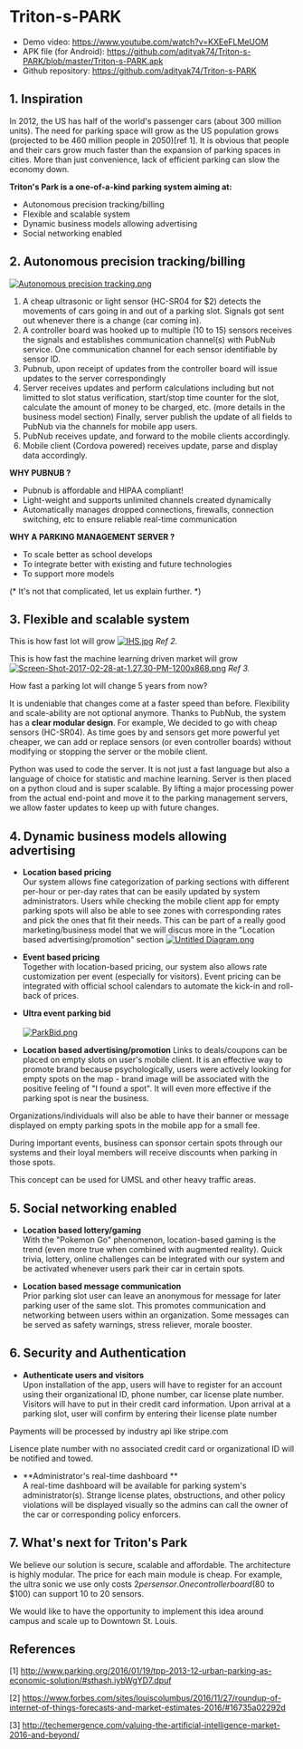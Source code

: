 # Triton-s-PARK
* Demo video: https://www.youtube.com/watch?v=KXEeFLMeUOM
* APK file (for Android): https://github.com/adityak74/Triton-s-PARK/blob/master/Triton-s-PARK.apk
* Github repository: https://github.com/adityak74/Triton-s-PARK

## 1. Inspiration

In 2012, the US has half of the world's passenger cars (about 300 million units). The need for parking space will grow as the US population grows (projected to be 460 million people in 2050)[ref 1]. It is obvious that people and their cars grow much faster than the expansion of parking spaces in cities. More than just convenience, lack of efficient parking can slow the economy down.

**Triton's Park is a one-of-a-kind parking system aiming at:**
+ Autonomous precision tracking/billing
+ Flexible and scalable system
+ Dynamic business models allowing advertising
+ Social networking enabled

## 2. Autonomous precision tracking/billing

[![Autonomous precision tracking.png](https://s28.postimg.org/nxh3ysh19/Autonomous_precision_tracking.png)](https://postimg.org/image/im27e2uyh/)

1. A cheap ultrasonic or light sensor (HC-SR04 for $2) detects the movements of cars going in and out of a parking slot. Signals got sent out whenever there is a change (car coming in).
2. A controller board was hooked up to multiple (10 to 15) sensors receives the signals and establishes communication channel(s) with PubNub service. One communication channel for each sensor identifiable by sensor ID.
3. Pubnub, upon receipt of updates from the controller board will issue updates to the server correspondingly
4. Server receives updates and perform calculations including but not limitted to slot status verification, start/stop time counter for the slot, calculate the amount of money to be charged, etc. (more details in the business model section) Finally, server publish the update of all fields to PubNub via the channels for mobile app users.
5. PubNub receives update, and forward to the mobile clients accordingly.
6. Mobile client (Cordova powered) receives update, parse and display data accordingly. 

**WHY PUBNUB ?**
+ Pubnub is affordable and HIPAA compliant!
+ Light-weight and supports unlimited channels created dynamically
+ Automatically manages dropped connections, firewalls, connection switching, etc to ensure reliable real-time communication

**WHY A PARKING MANAGEMENT SERVER ?**
+ To scale better as school develops
+ To integrate better with existing and future technologies
+ To support more models

(* It's not that complicated, let us explain further. *)

## 3. Flexible and scalable system

This is how fast Iot will grow
[![IHS.jpg](https://s24.postimg.org/vbl12tcs5/IHS.jpg)](https://postimg.org/image/o8d5n77ch/)
_Ref 2._

This is how fast the machine learning driven market will grow
[![Screen-Shot-2017-02-28-at-1.27.30-PM-1200x868.png](https://s10.postimg.org/4668jjpjt/Screen_Shot_2017_02_28_at_1_27_30_PM_1200x868.png)](https://postimg.org/image/4668jjpjp/)
_Ref 3._

How fast a parking lot will change 5 years from now?

It is undeniable that changes come at a faster speed than before. Flexibility and scale-ability are not optional anymore. Thanks to PubNub, the system has a **clear modular design**. For example, We decided to go with cheap sensors (HC-SR04). As time goes by and sensors get more powerful yet cheaper, we can add or replace sensors (or even controller boards) without modifying or stopping the server or the mobile client.

Python was used to code the server. It is not just a fast language but also a language of choice for statistic and machine learning. Server is then placed on a python cloud and is super scalable.  By lifting a major processing power from the actual end-point and move it to the parking management servers, we allow faster updates to keep up with future changes. 


## 4. Dynamic business models allowing advertising
+ **Location based pricing**<br/>
Our system allows fine categorization of parking sections with different per-hour or per-day rates that can be easily updated by system administrators. Users while checking the mobile client app for empty parking spots will also be able to see zones with corresponding rates and pick the ones that fit their needs. This can be part of a really good marketing/business model that we will discus more in the "Location based advertising/promotion" section
[![Untitled Diagram.png](https://s18.postimg.org/41edm2e7d/Untitled_Diagram.png)](https://postimg.org/image/twy459g11/)

+ **Event based pricing**<br/>
Together with location-based pricing, our system also allows rate customization per event (especially for visitors). Event pricing can be integrated with official school calendars to automate the kick-in and roll-back of prices.

+ **Ultra event parking bid**<br/><br/>
[![ParkBid.png](https://s2.postimg.org/b57soqb49/Park_Bid.png)](https://postimg.org/image/rg7wl1nlx/)

+ **Location based advertising/promotion**
Links to deals/coupons can be placed on empty slots on user's mobile client. It is an effective way to promote brand because psychologically, users were actively looking for empty spots on the map - brand image will be associated with the positive feeling of "I found a spot". It will even more effective if the parking spot is near the business.

Organizations/individuals will also be able to have their banner or message displayed on empty parking spots in the mobile app for a small fee.

During important events, business can sponsor certain spots through our systems and their loyal members will receive discounts when parking in those spots.

This concept can be used for UMSL and other heavy traffic areas.

## 5. Social networking enabled
+ **Location based lottery/gaming** <br/>
With the "Pokemon Go" phenomenon, location-based gaming is the trend (even more true when combined with augmented reality). Quick trivia, lottery, online challenges can be integrated with our system and be activated whenever users park their car in certain spots. 

+ **Location based message communication** <br/>
Prior parking slot user can leave an anonymous for message for later parking user of the same slot. This promotes communication and networking between users within an organization. Some messages can be served as safety warnings, stress reliever, morale booster.

## 6. Security and Authentication
+ **Authenticate users and visitors**<br/>
Upon installation of the app, users will have to register for an account using their organizational ID, phone number, car license plate number. Visitors will have to put in their credit card information. Upon arrival at a parking slot, user will confirm by entering their license plate number

Payments will be processed by industry api like stripe.com

Lisence plate number with no associated credit card or organizational ID will be notified and towed.

+ **Administrator's real-time dashboard **<br/>
A real-time dashboard will be available for parking system's administrator(s). Strange license plates, obstructions, and other policy violations will be displayed visually so the admins can call the owner of the car or corresponding policy enforcers.

## 7. What's next for Triton's Park
We believe our solution is secure, scalable and affordable. The architecture is highly modular. The price for each main module is cheap. For example, the ultra sonic we use only costs $2 per sensor. One controller board ($80 to $100) can support 10 to 20 sensors.

We would like to have the opportunity to implement this idea around campus and scale up to Downtown St. Louis.


## References
[1] http://www.parking.org/2016/01/19/tpp-2013-12-urban-parking-as-economic-solution/#sthash.iybWgYD7.dpuf

[2] https://www.forbes.com/sites/louiscolumbus/2016/11/27/roundup-of-internet-of-things-forecasts-and-market-estimates-2016/#16735a02292d

[3] http://techemergence.com/valuing-the-artificial-intelligence-market-2016-and-beyond/
